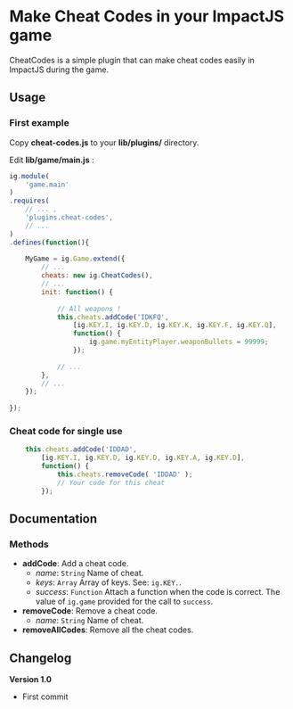 # Make Cheat Codes in your ImpactJS game

CheatCodes is a simple plugin that can make cheat codes easily in ImpactJS during the game.


## Usage

### First example
Copy **cheat-codes.js** to your **lib/plugins/** directory.

Edit **lib/game/main.js** :
```javascript
ig.module( 
	'game.main'
)
.requires(
	// ... ,
	'plugins.cheat-codes',
	// ...
)
.defines(function(){
	
	MyGame = ig.Game.extend({
		// ...
		cheats: new ig.CheatCodes(),
		// ...
		init: function() {
			
			// All weapons !
			this.cheats.addCode('IDKFQ',
				[ig.KEY.I, ig.KEY.D, ig.KEY.K, ig.KEY.F, ig.KEY.Q],
				function() {
					ig.game.myEntityPlayer.weaponBullets = 99999;
				});
			
			// ...
		},
		// ...
	});
	
});
```

### Cheat code for single use
```javascript
	this.cheats.addCode('IDDAD',
		[ig.KEY.I, ig.KEY.D, ig.KEY.D, ig.KEY.A, ig.KEY.D],
		function() {
			this.cheats.removeCode( 'IDDAD' );
			// Your code for this cheat
		});
```

## Documentation

### Methods
* **addCode**: Add a cheat code.
	* *name*: `String` Name of cheat.
	* *keys*: `Array` Array of keys. See: `ig.KEY.`.
	* *success*: `Function` Attach a function when the code is correct. The value of `ig.game` provided for the call to `success`.
* **removeCode**: Remove a cheat code.
	* *name*: `String` Name of cheat.
* **removeAllCodes**: Remove all the cheat codes.


## Changelog

**Version 1.0**
* First commit


